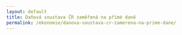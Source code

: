 ```yaml
---
layout: default
title: Daňová soustava ČR zaměřená na přímé daně
permalink: /ekonomie/danova-soustava-cr-zamerena-na-prime-dane/
---
```

